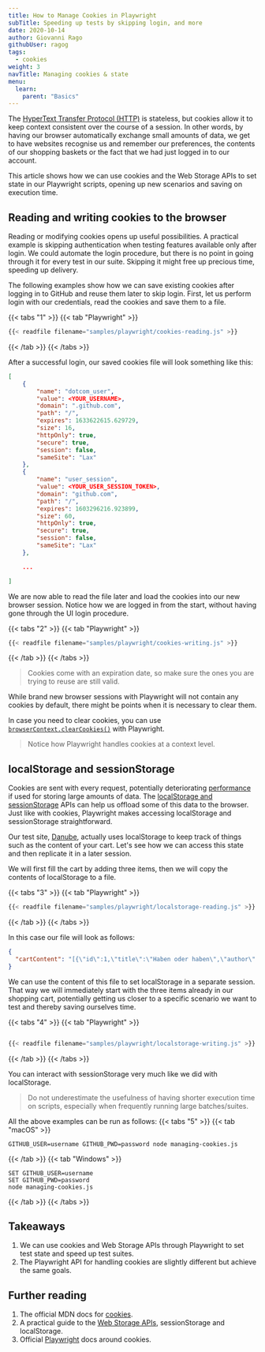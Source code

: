 ```yaml
---
title: How to Manage Cookies in Playwright
subTitle: Speeding up tests by skipping login, and more
date: 2020-10-14
author: Giovanni Rago
githubUser: ragog
tags:
  - cookies
weight: 3
navTitle: Managing cookies & state
menu:
  learn:
    parent: "Basics"
---
```


The [HyperText Transfer Protocol (HTTP)](https://developer.mozilla.org/en-US/docs/Web/HTTP#:~:text=Hypertext%20Transfer%20Protocol%%20%28HTTP%29%20is,be%20used%20for%20other%20purposes.) is stateless, but cookies allow it to keep context consistent over the course of a session. In other words, by having our browser automatically exchange small amounts of data, we get to have websites recognise us and remember our preferences, the contents of our shopping baskets or the fact that we had just logged in to our account.

This article shows how we can use cookies and the Web Storage APIs to set state in our Playwright  scripts, opening up new scenarios and saving on execution time.

<!-- more -->

## Reading and writing cookies to the browser

Reading or modifying cookies opens up useful possibilities. A practical example is skipping authentication when testing features available only after login. We could automate the login procedure, but there is no point in going through it for every test in our suite. Skipping it might free up precious time, speeding up delivery.

The following examples show how we can save existing cookies after logging in to GitHub and reuse them later to skip login. First, let us perform login with our credentials, read the cookies and save them to a file.


{{< tabs "1" >}}
{{< tab "Playwright" >}}
```js {hl_lines=[21,22,24]}
{{< readfile filename="samples/playwright/cookies-reading.js" >}}
```
{{< /tab >}}
{{< /tabs >}}

After a successful login, our saved cookies file will look something like this:

```json
[
    {
        "name": "dotcom_user",
        "value": <YOUR_USERNAME>,
        "domain": ".github.com",
        "path": "/",
        "expires": 1633622615.629729,
        "size": 16,
        "httpOnly": true,
        "secure": true,
        "session": false,
        "sameSite": "Lax"
    },
    {
        "name": "user_session",
        "value": <YOUR_USER_SESSION_TOKEN>,
        "domain": "github.com",
        "path": "/",
        "expires": 1603296216.923899,
        "size": 60,
        "httpOnly": true,
        "secure": true,
        "session": false,
        "sameSite": "Lax"
    },

    ...

]
```

We are now able to read the file later and load the cookies into our new browser session. Notice how we are logged in from the start, without having gone through the UI login procedure.



{{< tabs "2" >}}
{{< tab "Playwright" >}}
```js {hl_lines=[9,11,12]}
{{< readfile filename="samples/playwright/cookies-writing.js" >}}
```
{{< /tab >}}
{{< /tabs >}}


> Cookies come with an expiration date, so make sure the ones you are trying to reuse are still valid.

While brand new browser sessions with Playwright will not contain any cookies by default, there might be points when it is necessary to clear them.

In case you need to clear cookies, you can use [`browserContext.clearCookies()`](https://playwright.dev/docs/api/class-browsercontext#browser-context-clear-cookies) with Playwright.


> Notice how Playwright handles cookies at a context level.

## localStorage and sessionStorage

Cookies are sent with every request, potentially deteriorating [performance](/learn/headless/basics-performance/) if used for storing large amounts of data. The [localStorage and sessionStorage](https://javascript.info/localstorage) APIs can help us offload some of this data to the browser. Just like with cookies, Playwright makes accessing localStorage and sessionStorage straightforward.

Our test site, [Danube](https://danube-web.shop/), actually uses localStorage to keep track of things such as the content of your cart. Let's see how we can access this state and then replicate it in a later session.

We will first fill the cart by adding three items, then we will copy the contents of localStorage to a file.

{{< tabs "3" >}}
{{< tab "Playwright" >}}
```js {hl_lines=[17,18]}
{{< readfile filename="samples/playwright/localstorage-reading.js" >}}
```
{{< /tab >}}
{{< /tabs >}}

In this case our file will look as follows:

```json
{
  "cartContent": "[{\"id\":1,\"title\":\"Haben oder haben\",\"author\":\"Fric Eromm\",\"genre\":\"philosophy\",\"price\":\"9.95\",\"rating\":\"★★★★☆\",\"stock\":\"1\"},{\"id\":2,\"title\":\"Parry Hotter\",\"author\":\"J/K Rowlin'\",\"genre\":\"erotic\",\"price\":\"9.95\",\"rating\":\"★★★☆☆\",\"stock\":\"1\"},{\"id\":3,\"title\":\"Laughterhouse-Five\",\"author\":\"Truk Tugennov\",\"genre\":\"scifi\",\"price\":\"9.95\",\"rating\":\"★★★☆☆\",\"stock\":\"1\"}]"
}
```

We can use the content of this file to set localStorage in a separate session. That way we will immediately start with the three items already in our shopping cart, potentially getting us closer to a specific scenario we want to test and thereby saving ourselves time.

{{< tabs "4" >}}
{{< tab "Playwright" >}}
```js {hl_lines=[10,"12-17"]}

{{< readfile filename="samples/playwright/localstorage-writing.js" >}}
```
{{< /tab >}}
{{< /tabs >}}

You can interact with sessionStorage very much like we did with localStorage.


> Do not underestimate the usefulness of having shorter execution time on scripts, especially when frequently running large batches/suites.

All the above examples can be run as follows:
{{< tabs "5" >}}
{{< tab "macOS" >}}
```shell script
GITHUB_USER=username GITHUB_PWD=password node managing-cookies.js
```
{{< /tab >}}
{{< tab "Windows" >}}
```shell script
SET GITHUB_USER=username
SET GITHUB_PWD=password
node managing-cookies.js
```
{{< /tab >}}
{{< /tabs >}}

## Takeaways

1. We can use cookies and Web Storage APIs through Playwright to set test state and speed up test suites.
2. The Playwright API for handling cookies are slightly different but achieve the same goals.

## Further reading

1. The official MDN docs for [cookies](https://developer.mozilla.org/en-US/docs/Web/HTTP/Cookies).
2. A practical guide to the [Web Storage APIs](https://javascript.info/localstorage), sessionStorage and localStorage.
2. Official [Playwright](https://playwright.dev/docs/api/class-browsercontext#browser-context-add-cookies) docs around cookies.
